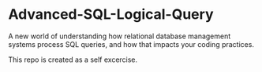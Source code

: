 # Advanced-SQL-Logical-Query
A new world of understanding how relational database management systems process SQL queries, and how that impacts your coding practices.

This repo is created as a self excercise.
